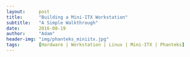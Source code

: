 ```yaml
---
layout:     post
title:      "Building a Mini-ITX Workstation"
subtitle:   "A Simple Walkthrough"
date:       2016-08-19
author:     "Adam"
header-img: "img/phanteks_miniitx.jpg"
tags:		[Hardware | Workstation | Linux | Mini-ITX | Phanteks]
---
```


